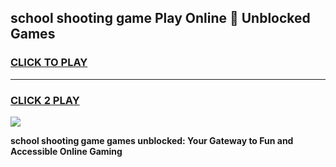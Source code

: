 
## school shooting game Play Online 👋 Unblocked Games
<h3>
<a href="https://news.freeplayer.one?title=school_shooting_game&ref=17GH">CLICK TO PLAY</a></h3>
<hr>

<h3>
<a href="https://news.freeplayer.one?title=school_shooting_game&ref=17GH">CLICK 2 PLAY</a>
  
</h3>

<a href="https://news.freeplayer.one?title=school_shooting_game&ref=17GH/"><img src="https://clearcache.store/games.png"></a>


**school shooting game games unblocked: Your Gateway to Fun and Accessible Online Gaming**
